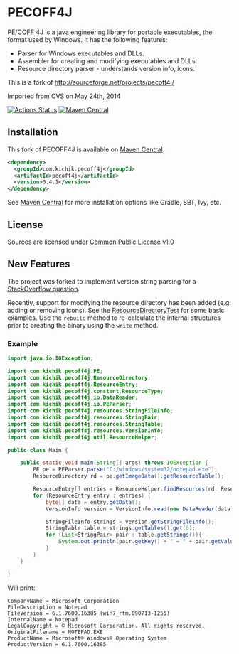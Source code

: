 # PECOFF4J

PE/COFF 4J is a java engineering library for portable executables, the format used by Windows. It has the following features:

* Parser for Windows executables and DLLs.
* Assembler for creating and modifying executables and DLLs.
* Resource directory parser - understands version info, icons.

This is a fork of http://sourceforge.net/projects/pecoff4j/

Imported from CVS on May 24th, 2014

[![Actions Status](https://github.com/kichik/pecoff4j/workflows/Build/badge.svg)](https://github.com/kichik/pecoff4j)
[![Maven Central](https://img.shields.io/maven-central/v/com.kichik.pecoff4j/pecoff4j.svg?label=Maven%20Central)](https://central.sonatype.com/artifact/com.kichik.pecoff4j/pecoff4j/)

## Installation

This fork of PECOFF4J is available on [Maven Central](https://search.maven.org/artifact/com.kichik.pecoff4j/pecoff4j).

```xml
<dependency>
  <groupId>com.kichik.pecoff4j</groupId>
  <artifactId>pecoff4j</artifactId>
  <version>0.4.1</version>
</dependency>
```

See [Maven Central](https://search.maven.org/artifact/com.kichik.pecoff4j/pecoff4j) for more installation options like
Gradle, SBT, Ivy, etc.

## License

Sources are licensed under [Common Public License v1.0](http://www.eclipse.org/legal/cpl-v10.html)

## New Features

The project was forked to implement version string parsing for a [StackOverflow question](http://stackoverflow.com/questions/23845480/how-to-get-windows-file-details/23848792).

Recently, support for modifying the resource directory has been added (e.g. adding or removing icons). See
the [ResourceDirectoryTest](https://github.com/kichik/pecoff4j/blob/master/src/test/java/com/kichik/pecoff4j/ResourceDirectoryTest.java)
for some basic examples. Use the `rebuild` method to re-calculate the internal structures prior to creating the binary
using the `write` method.

### Example

```java
import java.io.IOException;

import com.kichik.pecoff4j.PE;
import com.kichik.pecoff4j.ResourceDirectory;
import com.kichik.pecoff4j.ResourceEntry;
import com.kichik.pecoff4j.constant.ResourceType;
import com.kichik.pecoff4j.io.DataReader;
import com.kichik.pecoff4j.io.PEParser;
import com.kichik.pecoff4j.resources.StringFileInfo;
import com.kichik.pecoff4j.resources.StringPair;
import com.kichik.pecoff4j.resources.StringTable;
import com.kichik.pecoff4j.resources.VersionInfo;
import com.kichik.pecoff4j.util.ResourceHelper;

public class Main {

	public static void main(String[] args) throws IOException {
		PE pe = PEParser.parse("C:/windows/system32/notepad.exe");
		ResourceDirectory rd = pe.getImageData().getResourceTable();

		ResourceEntry[] entries = ResourceHelper.findResources(rd, ResourceType.VERSION_INFO);
		for (ResourceEntry entry : entries) {
			byte[] data = entry.getData();
			VersionInfo version = VersionInfo.read(new DataReader(data));

			StringFileInfo strings = version.getStringFileInfo();
			StringTable table = strings.getTables().get(0);
			for (List<StringPair> pair : table.getStrings()){
				System.out.println(pair.getKey() + " = " + pair.getValue());
			}
		}
	}

}

```

Will print:

```
CompanyName = Microsoft Corporation
FileDescription = Notepad
FileVersion = 6.1.7600.16385 (win7_rtm.090713-1255)
InternalName = Notepad
LegalCopyright = © Microsoft Corporation. All rights reserved.
OriginalFilename = NOTEPAD.EXE
ProductName = Microsoft® Windows® Operating System
ProductVersion = 6.1.7600.16385
```
